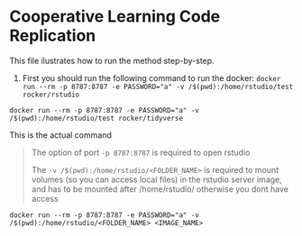 # Cooperative Learning Code Replication

This file ilustrates how to run the method step-by-step.

1. First you should run the following command to run the docker:
`docker run --rm -p 8787:8787 -e PASSWORD="a" -v /$(pwd):/home/rstudio/test rocker/rstudio`

`docker run --rm -p 8787:8787 -e PASSWORD="a" -v /$(pwd):/home/rstudio/test rocker/tidyverse`


This is the actual command
>   The option of port `-p 8787:8787` is required to open rstudio
>  
>   The `-v /$(pwd):/home/rstudio/<FOLDER_NAME>` is required to mount volumes (so you can access local files)
>   in the rstudio server image, and has to be mounted after /home/rstudio/ otherwise you dont have access 

`docker run --rm -p 8787:8787 -e PASSWORD="a" -v /$(pwd):/home/rstudio/<FOLDER_NAME> <IMAGE_NAME>`